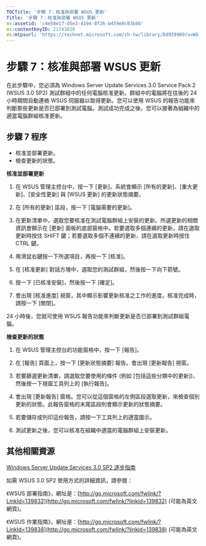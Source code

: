 ```yaml
---
TOCTitle: '步驟 7：核准與部署 WSUS 更新'
Title: '步驟 7：核准與部署 WSUS 更新'
ms:assetid: 'c4e58e17-d5e3-4194-8f26-b459e0c03b86'
ms:contentKeyID: 21741020
ms:mtpsurl: 'https://technet.microsoft.com/zh-tw/library/Dd939909(v=WS.10)'
---
```


步驟 7：核准與部署 WSUS 更新
============================

在此步驟中，您必須為 Windows Server Update Services 3.0 Service Pack 2 (WSUS 3.0 SP2) 測試群組中的任何電腦核准更新。群組中的電腦將在往後的 24 小時期間自動連絡 WSUS 伺服器以取得更新。您可以使用 WSUS 的報告功能來判斷那些更新是否已部署到測試電腦。測試成功完成之後，您可以接著為組織中的適當電腦群組核准更新。

步驟 7 程序
-----------

-   核准並部署更新。
-   檢查更新的狀態。

**核准並部署更新**
1.  在 WSUS 管理主控台中，按一下 \[更新\]。系統會顯示 \[所有的更新\]、\[重大更新\]、\[安全性更新\] 與 \[WSUS 更新\] 的更新狀態摘要。

2.  在 \[所有的更新\] 區段，按一下 \[電腦需要的更新\]。

3.  在更新清單中，選取您要核准在測試電腦群組上安裝的更新。所選更新的相關資訊會顯示在 \[更新\] 面板的底部窗格中。若要選取多個連續的更新，請在選取更新時按住 SHIFT 鍵；若要選取多個不連續的更新，請在選取更新時按住 CTRL 鍵。

4.  用滑鼠右鍵按一下所選項目，再按一下 \[核准\]。

5.  在 \[核准更新\] 對話方塊中，選取您的測試群組，然後按一下向下箭號。

6.  按一下 \[已核准安裝\]，然後按一下 \[確定\]。

7.  會出現 \[核准進度\] 視窗，其中顯示影響更新核准之工作的進度。核准完成時，請按一下 \[關閉\]。

24 小時後，您就可使用 WSUS 報告功能來判斷更新是否已部署到測試群組電腦。

**檢查更新的狀態**
1.  在 WSUS 管理主控台的功能窗格中，按一下 \[報告\]。

2.  在 \[報告\] 頁面上，按一下 \[更新狀態摘要\] 報告。會出現 \[更新報告\] 視窗。

3.  若要篩選更新清單，請選取您要使用的條件 (例如 \[包括這些分類中的更新\])，然後按一下視窗工具列上的 \[執行報告\]。

4.  會出現 \[更新報告\] 窗格。您可以從這個窗格的左側區段選取更新，來檢查個別更新的狀態。此報告窗格的末尾區段則會顯示更新的狀態摘要。

5.  若要儲存或列印這份報告，請按一下工具列上的適當圖示。

6.  測試更新之後，您可以核准在組織中適當的電腦群組上安裝更新。

其他相關資源
------------

[Windows Server Update Services 3.0 SP2 逐步指南](https://technet.microsoft.com/4b504edc-93b3-45b0-a7e8-d0107f1a4442)

如需 WSUS 3.0 SP2 使用方式的詳細資訊，請參閱：

《WSUS 部署指南》，網址是：[http://go.microsoft.com/fwlink/?LinkId=139832](http://go.microsoft.com/fwlink/?linkid=139832) (可能為英文網頁)。

《WSUS 作業指南》，網址是：[http://go.microsoft.com/fwlink/?LinkId=139838](http://go.microsoft.com/fwlink/?linkid=139838) (可能為英文網頁)。
